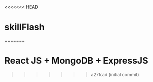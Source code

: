 <<<<<<< HEAD
# skillFlash
=======
# React JS + MongoDB + ExpressJS 
>>>>>>> a27fcad (initial commit)
